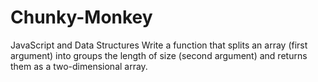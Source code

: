 # Chunky-Monkey
JavaScript and Data Structures
Write a function that splits an array (first argument) into groups the length of size (second argument) and returns them as a two-dimensional array.
